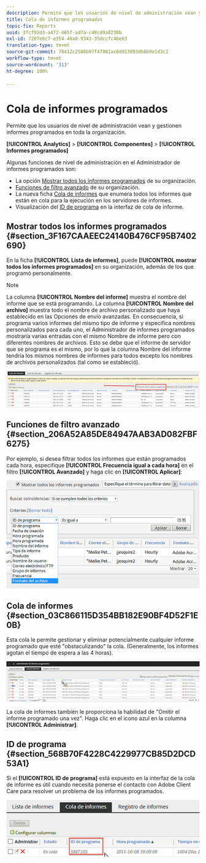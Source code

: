 ```yaml
---
description: Permite que los usuarios de nivel de administración vean y gestionen informes programados en toda la organización.
title: Cola de informes programados
topic-fix: Reports
uuid: 3fcf92d3-a472-465f-ad7a-c48cd9a8238b
exl-id: 7287e6c7-e354-48a0-9343-35dccfc46e63
translation-type: tm+mt
source-git-commit: 78412c2588b07f47981ac0d953893db6b9e1d3c2
workflow-type: tm+mt
source-wordcount: '313'
ht-degree: 100%

---
```


# Cola de informes programados

Permite que los usuarios de nivel de administración vean y gestionen informes programados en toda la organización.

**[!UICONTROL Analytics]** > **[!UICONTROL Componentes]** > **[!UICONTROL Informes programados]**

Algunas funciones de nivel de administración en el Administrador de informes programados son:

* La opción [Mostrar todos los informes programados](/help/admin/admin/scheduled-reports-admin.md#section_3F167CAAEEC24140B476CF95B7402690) de su organización.
* [Funciones de filtro avanzado](/help/admin/admin/scheduled-reports-admin.md#section_206A52A85DE84947AAB3AD082FBF6275) de su organización.
* La nueva ficha [Cola de informes](/help/admin/admin/scheduled-reports-admin.md#section_03C866115D354BB182E90BF4D52F1E0B) que enumera todos los informes que están en cola para la ejecución en los servidores de informes.
* Visualización del [ID de programa](/help/admin/admin/scheduled-reports-admin.md#section_568B70F4228C4229977CB85D2DCD53A1) en la interfaz de cola de informe.

## Mostrar todos los informes programados {#section_3F167CAAEEC24140B476CF95B7402690}

En la ficha **[!UICONTROL Lista de informes]**, puede **[!UICONTROL mostrar todos los informes programados]** en su organización, además de los que programó personalmente.

>[!NOTE]
>
>La columna **[!UICONTROL Nombre del informe]** muestra el nombre del informe que se está programando. La columna **[!UICONTROL Nombre del archivo]** muestra todo el nombre de archivo personalizado que haya establecido en las Opciones de envío avanzadas. En consecuencia, si programa varios informes del mismo tipo de informe y especifica nombres personalizados para cada uno, el Administrador de informes programados mostraría varias entradas con el mismo Nombre de informe pero con diferentes nombres de archivos. Esto se debe que el informe de servidor que se programa es el mismo, por lo que la columna Nombre del informe tendría los mismos nombres de informes para todos excepto los nombres de archivos personalizados (tal como se estableció).

![](assets/show_all_scheduled_reports.png)

## Funciones de filtro avanzado  {#section_206A52A85DE84947AAB3AD082FBF6275}

Por ejemplo, si desea filtrar todos los informes que están programados cada hora, especifique **[!UICONTROL Frecuencia igual a cada hora]** en el filtro **[!UICONTROL Avanzado]** y haga clic en **[!UICONTROL Aplicar]**:

![](assets/advanced_filtering_schedl_reports.png)

## Cola de informes {#section_03C866115D354BB182E90BF4D52F1E0B}

Esta cola le permite gestionar y eliminar potencialmente cualquier informe programado que esté &quot;obstaculizando&quot; la cola. (Generalmente, los informes agotan el tiempo de espera a las 4 horas).

![](assets/scheduled_reports_2.png)

La cola de informes también le proporciona la habilidad de &quot;Omitir el informe programado una vez&quot;. Haga clic en el icono azul en la columna **[!UICONTROL Administrar]**.

## ID de programa {#section_568B70F4228C4229977CB85D2DCD53A1}

Si el **[!UICONTROL ID de programa]** está expuesto en la interfaz de la cola de informe es útil cuando necesita ponerse el contacto con Adobe Client Care para resolver un problema de los informes programados.

![](assets/schedule_id.png)
